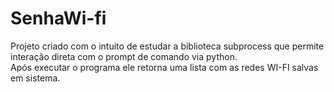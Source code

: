 # SenhaWi-fi

Projeto criado com o intuito de estudar a biblioteca subprocess que permite interação direta com o prompt de comando via python.<br>
Após executar o programa ele retorna uma lista com as redes WI-FI salvas em sistema.
